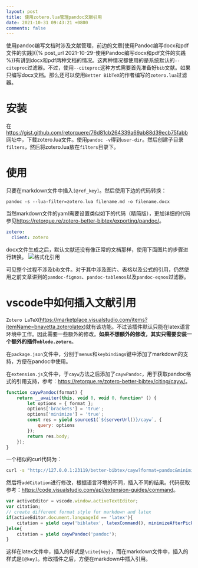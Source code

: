 ```yaml
---
layout: post
title: 使用zotero.lua管理pandoc文献引用
date: 2021-10-31 09:43:21 +0800
comments: false
---
```


使用pandoc编写文档时涉及文献管理，前边的文章[使用Pandoc编写docx和pdf文件的实践]({% post_url 2021-10-29-使用Pandoc编写docx和pdf文件的实践 %})有讲到docx和pdf两种文档的情况。这两种情况都使用的是系统默认的`--citeproc`过滤器。不过，使用`--citeproc`这种方式需要首先准备好`bib`文献。如果只编写docx文档。那么还可以使用`Better BibTeX`的作者编写的`zotero.lua`过滤器。

# 安装

在<https://gist.github.com/retorquere/76d81cb264339a69ab88d39ecb75fabb>网址中，下载zotero.lua文件。使用`pandoc -v`得到`user-dir`。然后创建子目录`filters`，然后将zotero.lua放在`filters`目录下。

# 使用

只要在markdown文件中插入`[@ref_key]`。然后使用下边的代码转换：

```batch
pandoc -s --lua-filter=zotero.lua filename.md -o filename.docx 
```

当然markdown文件的yaml需要设置类似如下的代码（精简版），更加详细的代码参见<https://retorque.re/zotero-better-bibtex/exporting/pandoc/>。

```yaml
zotero:
  client: zotero
```

docx文件生成之后，默认文献还没有像正常的文档那样，使用下面图片的步骤进行转换。
![格式化引用](https://jekyll-1251110281.file.myqcloud.com/images/20211031025639_0fd160b50fd5d3be4a6c9063fe22c6ab.png)

可见整个过程不涉及bib文件。对于其中涉及图片、表格以及公式的引用，仍然使用之前文章讲到的`pandoc-fignos`、`pandoc-tablenos`以及`pandoc-eqnos`过滤器。

# vscode中如何插入文献引用

`Zotero LaTeX`(<https://marketplace.visualstudio.com/items?itemName=bnavetta.zoterolatex>)就有该功能。不过该插件默认只能在latex语言环境中工作。因此需要一些额外的修改。**如果不想额外的修改，其实只需要安装一个额外的插件`mblode.zotero`**。

在`package.json`文件中，分别于`menus`和`keybindings`键中添加了markdown的支持，方便在pandoc中使用。

在`extension.js`文件中，于`cayw`方法之后添加了`caywPandoc`，用于获取pandoc格式的引用支持，参考：<https://retorque.re/zotero-better-bibtex/citing/cayw/>。

```js
function caywPandoc(format) {
    return __awaiter(this, void 0, void 0, function* () {
        let options = { format };
		options['brackets'] = 'true';
		options['minimize'] = 'true';
        const res = yield source$1(`${serverUrl()}/cayw`, {
            query: options
        });
        return res.body;
    });
}
```

一个相似的curl代码为：

```bash
curl -s "http://127.0.0.1:23119/better-bibtex/cayw?format=pandoc&minimize=true&b rackets=true"
```

然后将`addCitation`进行修改，根据语言环境的不同，插入不同的结果。代码获取参考：<https://code.visualstudio.com/api/extension-guides/command>。

```js
var activeEditor = vscode.window.activeTextEditor;
var citation;
// create different format style for markdown and latex
if(activeEditor.document.languageId == 'latex'){
    citation = yield cayw('biblatex', latexCommand(), minimizeAfterPicking());
}else{
    citation = yield caywPandoc('pandoc');
}
```

这样在latex文件中，插入的样式是`\cite{key}`，而在markdown文件中，插入的样式是`[@key]`。修改插件之后，方便在markdown中插入引用。


